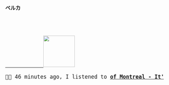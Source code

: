 ### ベルカ


<big>
    <pre>
        <div align="left">
        <a href="https://www.youtube.com/results?search_query=of+Montreal+It&#39;s+Different+for+Girls" target="_blank">
            <img width="100" height="100" src="https:&#x2F;&#x2F;lastfm.freetls.fastly.net&#x2F;i&#x2F;u&#x2F;174s&#x2F;cc73349ebea683c46efb709667afbdfc.jpg"></a></div><p>🎵🎶 46 minutes ago, I listened to <b><a href="https://www.youtube.com/results?search_query=of+Montreal+It&#39;s+Different+for+Girls" target="_blank">of Montreal - It&#39;s Different for Girls</a> 🔗</b></p>
</pre></big>